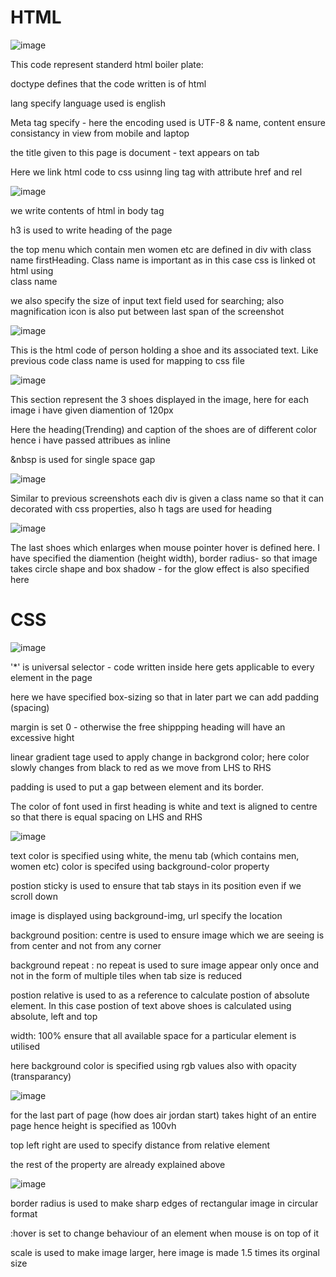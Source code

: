 # HTML

![image](https://github.com/EaswaranPottiK/WeeklyTest3CSSProperties/assets/38095510/7423601a-bd57-4a25-b0ab-aaa1decca890)

This code represent standerd html boiler plate:

doctype defines that the code written is of html

lang specify language used is english

Meta tag specify - here the encoding used is UTF-8 & name, content ensure consistancy in view from mobile and laptop

the title given to this page is document - text appears on tab

Here we link html code to css usinng ling tag with attribute href and rel

![image](https://github.com/EaswaranPottiK/WeeklyTest3CSSProperties/assets/38095510/91007b64-039a-4234-b92d-cedd7736181e)

we write contents of html in body tag

h3 is used to write heading of the page 

the top menu which contain men women etc are defined in div with class name firstHeading. Class name is important as in this case css is linked ot html using  
class name

we also specify the size of input text field used for searching; also magnification icon is also put between last span of the screenshot

![image](https://github.com/EaswaranPottiK/WeeklyTest3CSSProperties/assets/38095510/fcccb55a-e48c-4201-a915-c3a56c176e73)

This is the html code of person holding a shoe and its associated text. Like previous code class name is used for mapping to css file 

![image](https://github.com/EaswaranPottiK/WeeklyTest3CSSProperties/assets/38095510/0bd7e024-f092-4e27-b5af-0c0ba9d2104d)

This section represent the 3 shoes displayed in the image, here for each image i have given diamention of 120px 

Here the heading(Trending) and caption of the shoes are of different color hence i have passed attribues as inline 

&nbsp is used for single space gap

![image](https://github.com/EaswaranPottiK/WeeklyTest3CSSProperties/assets/38095510/9b81771d-a044-4898-822c-878cee9926fb)

Similar to previous screenshots each div is given a class name so that it can decorated with css properties, also h tags are used for heading 

![image](https://github.com/EaswaranPottiK/WeeklyTest3CSSProperties/assets/38095510/69a050aa-90fb-4779-b451-df316ee25b45)

The last shoes which enlarges when mouse pointer hover is defined here. I have specified the diamention (height width), border radius- so that image takes circle shape
and box shadow - for the glow effect is also specified here

# CSS

![image](https://github.com/EaswaranPottiK/WeeklyTest3CSSProperties/assets/38095510/05a4fc9f-4c4d-44a5-8113-c6203a4bafa0)

'*' is universal selector - code written inside here gets applicable to every element in the page

here we have specified box-sizing so that in later part we can add padding (spacing)

margin is set 0 - otherwise the free shippping heading will have an excessive hight

linear gradient tage used to apply change in backgrond color; here color slowly changes from black to red as we move from LHS to RHS

padding is used to put a gap between element and its border. 

The color of font used in first heading is white and text is aligned to centre so that there is equal spacing on LHS and RHS

![image](https://github.com/EaswaranPottiK/WeeklyTest3CSSProperties/assets/38095510/6e7561a2-c06b-4985-8ae1-dcb6bd7f5dc4)

text color is specified using white, the menu tab (which contains men, women etc) color is specifed using background-color property

postion sticky is used to ensure that tab stays in its position even if we scroll down

image is displayed using background-img, url specify the location 

background position: centre is used to ensure image which we are seeing is from center and not from any corner

background repeat : no repeat is used to sure image appear only once and not in the form of multiple tiles when tab size is reduced

postion relative is used to as a reference to calculate postion of absolute element. In this case postion of text above shoes is calculated using absolute, left and top

width: 100% ensure that all available space for a particular element is utilised 

here background color is specified using rgb values also with opacity (transparancy) 

![image](https://github.com/EaswaranPottiK/WeeklyTest3CSSProperties/assets/38095510/3c8f2d97-709c-44c1-8929-cbefe70e9969)

for the last part of page (how does air jordan start) takes hight of an entire page hence height is specified as 100vh

top left right are used to specify distance from relative element

the rest of the property are already explained above 

![image](https://github.com/EaswaranPottiK/WeeklyTest3CSSProperties/assets/38095510/be12033a-cd3e-4c6f-a32a-f87d0e564efa)

border radius is used to make sharp edges of rectangular image in circular format 

:hover is set to change behaviour of an element when mouse is on top of it 

scale is used to make image larger, here image is made 1.5 times its orginal size 












































